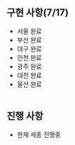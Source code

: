 ## 구현 사항(7/17)
- 서울 완료
- 부산 완료
- 대구 완료
- 인천 완료
- 광주 완료
- 대전 완료
- 울산 완료
<br /><br />

## 진행 사항
- 현재 세종 진행중
